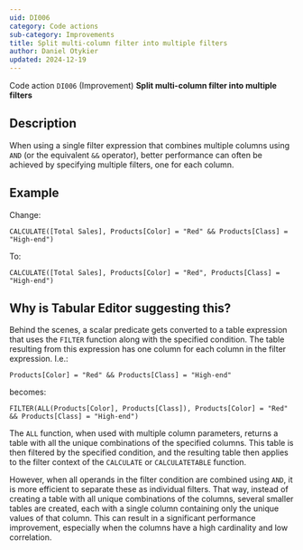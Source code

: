 ```yaml
---
uid: DI006
category: Code actions
sub-category: Improvements
title: Split multi-column filter into multiple filters
author: Daniel Otykier
updated: 2024-12-19
---
```


Code action `DI006` (Improvement) **Split multi-column filter into multiple filters**

## Description

When using a single filter expression that combines multiple columns using `AND` (or the equivalent `&&` operator), better performance can often be achieved by specifying multiple filters, one for each column.

## Example

Change:
```dax
CALCULATE([Total Sales], Products[Color] = "Red" && Products[Class] = "High-end")
```
To:
```dax
CALCULATE([Total Sales], Products[Color] = "Red", Products[Class] = "High-end")
```

## Why is Tabular Editor suggesting this?

Behind the scenes, a scalar predicate gets converted to a table expression that uses the `FILTER` function along with the specified condition. The table resulting from this expression has one column for each column in the filter expression. I.e.:

```dax
Products[Color] = "Red" && Products[Class] = "High-end"
```

becomes:

```dax
FILTER(ALL(Products[Color], Products[Class]), Products[Color] = "Red" && Products[Class] = "High-end")
```

The `ALL` function, when used with multiple column parameters, returns a table with all the unique combinations of the specified columns. This table is then filtered by the specified condition, and the resulting table then applies to the filter context of the `CALCULATE` or `CALCULATETABLE` function.

However, when all operands in the filter condition are combined using `AND`, it is more efficient to separate these as individual filters. That way, instead of creating a table with all unique combinations of the columns, several smaller tables are created, each with a single column containing only the unique values of that column. This can result in a significant performance improvement, especially when the columns have a high cardinality and low correlation.